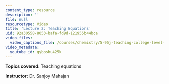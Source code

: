 ```yaml
---
content_type: resource
description: ''
file: null
resourcetype: Video
title: 'Lecture 2: Teaching Equations'
uid: 92a30558-8053-bafa-fd9d-121955b44bca
video_files:
  video_captions_file: /courses/chemistry/5-95j-teaching-college-level-science-and-engineering-spring-2009/video-discussions/lecture-2-teaching-equations/gyboshu425k.vtt
video_metadata:
  youtube_id: gyboshu425k
---
```


**Topics covered:** Teaching equations  
  
**Instructor:** Dr. Sanjoy Mahajan